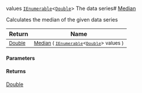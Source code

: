  values  [`IEnumerable`](https://docs.microsoft.com/en-us/dotnet/api/System.Collections.Generic.IEnumerable-1)\<[`Double`](https://docs.microsoft.com/en-us/dotnet/api/System.Double)>    The data series# [Median](./MathHelper-100663403.md)

Calculates the median of the given data series

| Return | Name | 
| --- | --- | 
| <sub>[Double](https://docs.microsoft.com/en-us/dotnet/api/System.Double)</sub>| <sub>[Median](./MathHelper-100663403.md) ( [`IEnumerable`](https://docs.microsoft.com/en-us/dotnet/api/System.Collections.Generic.IEnumerable-1)\<[`Double`](https://docs.microsoft.com/en-us/dotnet/api/System.Double)> values )</sub>| <br>


#### Parameters

#### Returns
[Double](https://docs.microsoft.com/en-us/dotnet/api/System.Double)